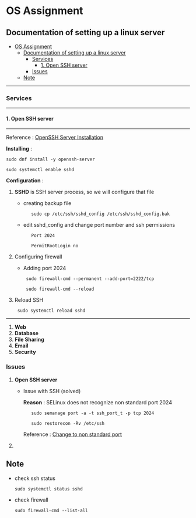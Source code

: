 # OS Assignment

## Documentation of setting up a linux server

- [OS Assignment](#os-assignment)
  - [Documentation of setting up a linux server](#documentation-of-setting-up-a-linux-server)
    - [Services](#services)
      - [1. Open SSH server](#1-open-ssh-server)
    - [Issues](#issues)
  - [Note](#note)

---

### Services

---

#### 1. Open SSH server

---

Reference : [OpenSSH Server Installation](https://reintech.io/blog/setting-up-secure-openssh-server-rocky-linux-9)

**Installing** :

    sudo dnf install -y openssh-server

    sudo systemctl enable sshd

**Configuration** :

1. **SSHD** is SSH server process, so we will configure that file

   - creating backup file

            sudo cp /etc/ssh/sshd_config /etc/ssh/sshd_config.bak

   - edit sshd_config and change port number and ssh permissions

            Port 2024

            PermitRootLogin no

2. Configuring firewall

   - Adding port 2024
  
          sudo firewall-cmd --permanent --add-port=2222/tcp  

          sudo firewall-cmd --reload

3. Reload SSH

        sudo systemctl reload sshd

---

1. **Web**
2. **Database**
3. **File Sharing**
4. **Email**
5. **Security**

### Issues

1. **Open SSH server**

     - Issue with SSH (solved)

        **Reason** : SELinux does not recognize non standard port 2024

              sudo semanage port -a -t ssh_port_t -p tcp 2024

              sudo restorecon -Rv /etc/ssh

        Reference : [Change to non standard port](https://www.techrepublic.com/article/how-to-configure-ssh-to-use-a-non-standard-port-with-selinux-set-to-enforcing/)

2. 

## Note

- check ssh status

      sudo systemctl status sshd

- check firewall

      sudo firewall-cmd --list-all


